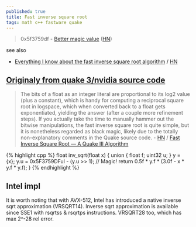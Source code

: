 ```yaml
---
published: true
title: Fast inverse square root
tags: math c++ fastware quake
---
```

> 0x5f3759df - [Better magic value](http://rrrola.wz.cz/inv_sqrt.html) ([HN](https://news.ycombinator.com/item?id=17487475))

see also
- [	Everything I know about the fast inverse square root algorithm](https://github.com/francisrstokes/githublog/blob/main/2024%2F5%2F29%2Ffast-inverse-sqrt.md) / [HN](https://news.ycombinator.com/item?id=40544716)

## [Originaly from quake 3/nvidia source code](https://en.wikipedia.org/wiki/Fast_inverse_square_root#Overview_of_the_code)

> The bits of a float as an integer literal are proportional to its log2 value (plus a constant), which is handy for computing a reciprocal square root in logspace, which when converted back to a float gets exponentiated, yielding the answer (after a couple more refinement steps). If you actually take the time to manually hammer out the bitwise manipulations, the fast inverse square root is quite simple, but it is nonetheless regarded as black magic, likely due to the totally non-explanatory comments in the Quake source code. - [HN](https://news.ycombinator.com/item?id=28269277) / [Fast Inverse Square Root — A Quake III Algorithm](https://www.youtube.com/watch?v=p8u_k2LIZyo)


{% highlight cpp %}
float inv_sqrt(float x) { 
  union { float f; uint32 u; } y = {x};
  y.u = 0x5F3759DFul - (y.u >> 1);  // Magic!
  return 0.5f * y.f * (3.0f - x * y.f * y.f);
}
{% endhighlight %}

## Intel impl

It is worth noting that with AVX-512, Intel has introduced a native inverse sqrt approximation (VRSQRT14).
Inverse sqrt approximation is available since SSE1 with rsqrtss & rsqrtps instructions.
VRSQRT28 too, which has max 2^-28 rel error.
